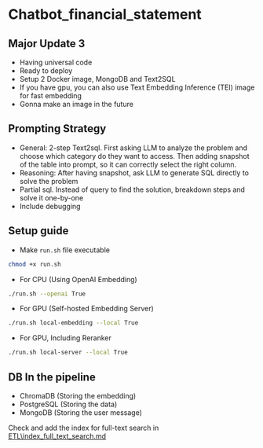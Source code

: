 # Chatbot_financial_statement

## Major Update 3
- Having universal code 
- Ready to deploy
- Setup 2 Docker image, MongoDB and Text2SQL
- If you have gpu, you can also use Text Embedding Inference (TEI) image for fast embedding
- Gonna make an image in the future 

## Prompting Strategy
- General: 2-step Text2sql. First asking LLM to analyze the problem and choose which category do they want to access. Then adding snapshot of the table into prompt, so it can correctly select the right column.
- Reasoning: After having snapshot, ask LLM to generate SQL directly to solve the problem
- Partial sql. Instead of query to find the solution, breakdown steps and solve it one-by-one
- Include debugging

## Setup guide

- Make `run.sh` file executable
```bash
chmod +x run.sh
```

- For CPU (Using OpenAI Embedding)
```bash
./run.sh --openai True
```

- For GPU (Self-hosted Embedding Server)
```bash
./run.sh local-embedding --local True
```
- For GPU, Including Reranker 
```bash
./run.sh local-server --local True 
```

## DB In the pipeline
- ChromaDB (Storing the embedding)
- PostgreSQL (Storing the data)
- MongoDB (Storing the user message)




Check and add the index for full-text search in [ETL\index_full_text_search.md](ETL\index_full_text_search.md)
